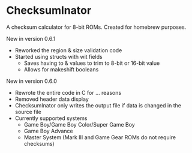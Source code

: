 # ChecksumInator
A checksum calculator for 8-bit ROMs. Created for homebrew purposes.

New in version 0.6.1
  - Reworked the region & size validation code
  - Started using structs with wit fields
    - Saves having to & values to trim to 8-bit or 16-bit value
    - Allows for makeshift booleans

New in version 0.6.0
  - Rewrote the entire code in C for ... reasons
  - Removed header data display
  - ChecksumInator only writes the output file if data is changed in the source file
  - Currently supported systems
    - Game Boy/Game Boy Color/Super Game Boy
    - Game Boy Advance
    - Master System (Mark III and Game Gear ROMs do not require checksums)
